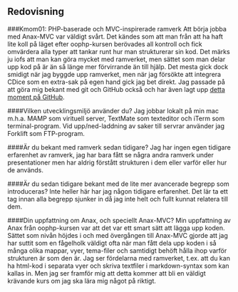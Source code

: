 Redovisning
-----------

###Kmom01: PHP-baserade och MVC-inspirerade ramverk
Att börja jobba med Anax-MVC var väldigt svårt. Det kändes som att man från att ha haft lite koll på läget efter oophp-kursen berövades all kontroll och fick omvärdera alla typer att tankar runt hur man strukturerar sin kod. Det märks ju iofs att man kan göra mycket med ramverket, men sättet som man delar upp kod på är än så länge mer förvirrande än till hjälp. Det mesta gick dock smidigt när jag byggde upp ramverket, men när jag försökte att integrera CDice som en extra-sak på egen hand gick jag bet direkt. Jag passade på att göra mig bekant med git och GitHub också och har även lagt upp [detta moment på GitHub](https://github.com/JompaGlitter/phpmvc-kmom01).

####Vilken utvecklingsmiljö använder du?
Jag jobbar lokalt på min mac m.h.a. MAMP som virituell server, TextMate som texteditor och iTerm som terminal-program. Vid upp/ned-laddning av saker till servrar använder jag Forklift som FTP-program.

####Är du bekant med ramverk sedan tidigare?
Jag har ingen egen tidigare erfarenhet av ramverk, jag har bara fått se några andra ramverk under presentationer men har aldrig förstått strukturen i dem eller varför eller hur de används.

####Är du sedan tidigare bekant med de lite mer avancerade begrepp som introduceras?
Inte heller här har jag någon tidigare erfarenhet. Det lär ta ett tag innan alla begrepp sjunker in då jag inte helt och fullt kunnat relatera till dem.

####Din uppfattning om Anax, och speciellt Anax-MVC?
Min uppfattning av Anax från oophp-kursen var att det var ett smart sätt att lägga upp koden. Sättet som nivån höjdes i och med övergången till Anax-MVC gjorde att jag har suttit som en fågelholk väldigt ofta när man fått dela upp koden i så många olika mappar, vyer, tema-filer och samtidigt behöft hålla ihop varför strukturen är som den är. Jag ser fördelarna med ramverket, t.ex. att du kan ha html-kod i separata vyer och skriva textfiler i markdown-syntax som kan kallas in. Men jag ser framför mig att detta kommer att bli en väldigt krävande kurs om jag ska lära mig något på riktigt.